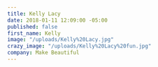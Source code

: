 ```yaml
---
title: Kelly Lacy
date: 2018-01-11 12:09:00 -05:00
published: false
first_name: Kelly
image: "/uploads/Kelly%20Lacy.jpg"
crazy_image: "/uploads/Kelly%20Lacy%20fun.jpg"
company: Make Beautiful
---
```


